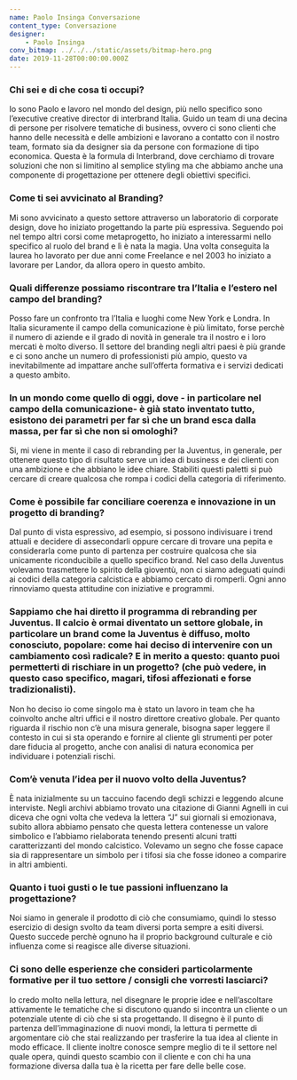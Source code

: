 ```yaml
---
name: Paolo Insinga Conversazione
content_type: Conversazione
designer:
    - Paolo Insinga
conv_bitmap: ../../../static/assets/bitmap-hero.png
date: 2019-11-28T00:00:00.000Z
---
```


### Chi sei e di che cosa ti occupi?

Io sono Paolo e lavoro nel mondo del design, più nello specifico sono l’executive creative director di interbrand Italia. Guido un team di una decina di persone per risolvere tematiche di business, ovvero ci sono clienti che hanno delle necessità e delle ambizioni e lavorano a contatto con il nostro team, formato sia da designer sia da persone con formazione di tipo economica. Questa è la formula di Interbrand, dove cerchiamo di trovare soluzioni che non si limitino al semplice styling ma che abbiamo anche una componente di progettazione per ottenere degli obiettivi specifici.

### Come ti sei avvicinato al Branding?

Mi sono avvicinato a questo settore attraverso un laboratorio di corporate design, dove ho iniziato progettando la parte più espressiva. Seguendo poi nel tempo altri corsi come metaprogetto, ho iniziato a interessarmi nello specifico al ruolo del brand e lì è nata la magia. Una volta conseguita la laurea ho lavorato per due anni come Freelance e nel 2003 ho iniziato a lavorare per Landor, da allora opero in questo ambito.

### Quali differenze possiamo riscontrare tra l’Italia e l’estero nel campo del branding?

Posso fare un confronto tra l’Italia e luoghi come New York e Londra. In Italia sicuramente il campo della comunicazione è più limitato, forse perchè il numero di aziende e il grado di novità in generale tra il nostro e i loro mercati è molto diverso. Il settore del branding negli altri paesi è più grande e ci sono anche un numero di professionisti più ampio, questo va inevitabilmente ad impattare anche sull’offerta formativa e i servizi dedicati a questo ambito.

### In un mondo come quello di oggi, dove - in particolare nel campo della comunicazione- è già stato inventato tutto, esistono dei parametri per far sì che un brand esca dalla massa, per far sì che non si omologhi?

Si, mi viene in mente il caso di rebranding per la Juventus, in generale, per ottenere questo tipo di risultato serve un idea di business e dei clienti con una ambizione e che abbiano le idee chiare. Stabiliti questi paletti si può cercare di creare qualcosa che rompa i codici della categoria di riferimento.

### Come è possibile far conciliare coerenza e innovazione in un progetto di branding? 

Dal punto di vista espressivo, ad esempio, si possono indivisuare i trend attuali e decidere di assecondarli oppure cercare di trovare una pepita e considerarla come punto di partenza per costruire qualcosa che sia unicamente riconducibile a quello specifico brand. Nel caso della Juventus volevamo trasmettere lo spirito della gioventù, non ci siamo adeguati quindi ai codici della categoria calcistica e abbiamo cercato di romperli. Ogni anno rinnoviamo questa attitudine con iniziative e programmi.

### Sappiamo che hai diretto il programma di rebranding per Juventus. Il calcio è ormai diventato un settore globale, in particolare un brand come la Juventus è diffuso, molto conosciuto, popolare: come hai deciso di intervenire con un cambiamento così radicale? E in merito a questo: quanto puoi permetterti di rischiare in un progetto? (che può vedere, in questo caso specifico, magari, tifosi affezionati e forse tradizionalisti). 

Non ho deciso io come singolo ma è stato un lavoro in team che ha coinvolto anche altri uffici e il nostro direttore creativo globale. Per quanto riguarda il rischio non c’è una misura generale, bisogna saper leggere il contesto in cui si sta operando e fornire al cliente gli strumenti per poter dare fiducia al progetto, anche con analisi di natura economica per individuare i potenziali rischi.

### Com’è venuta l’idea per il nuovo volto della Juventus?

È nata inizialmente su un taccuino facendo degli schizzi e leggendo alcune interviste. Negli archivi abbiamo trovato una citazione di Gianni Agnelli in cui diceva che ogni volta che vedeva la lettera “J” sui giornali si emozionava, subito allora abbiamo pensato che questa lettera contenesse un valore simbolico e l’abbiamo rielaborata tenendo presenti alcuni tratti caratterizzanti del mondo calcistico. Volevamo un segno che fosse capace sia di rappresentare un simbolo per i tifosi sia che fosse idoneo a comparire in altri ambienti.

### Quanto i tuoi gusti o le tue passioni influenzano la progettazione? 

Noi siamo in generale il prodotto di ciò che consumiamo, quindi lo stesso esercizio di design svolto da team diversi porta sempre a esiti diversi. Questo succede perchè ognuno ha il proprio background culturale e ciò influenza come si reagisce alle diverse situazioni.

### Ci sono delle esperienze che consideri particolarmente formative per il tuo settore / consigli che vorresti lasciarci?

Io credo molto nella lettura, nel disegnare le proprie idee e nell’ascoltare attivamente le tematiche che si discutono quando si incontra un cliente o un potenziale utente di ciò che si sta progettando. Il disegno è il punto di partenza dell’immaginazione di nuovi mondi, la lettura ti permette di argomentare ciò che stai realizzando per trasferire la tua idea al cliente in modo efficace. Il cliente inoltre conosce sempre meglio di te il settore nel quale opera, quindi questo scambio con il cliente e con chi ha una formazione diversa dalla tua è la ricetta per fare delle belle cose.
